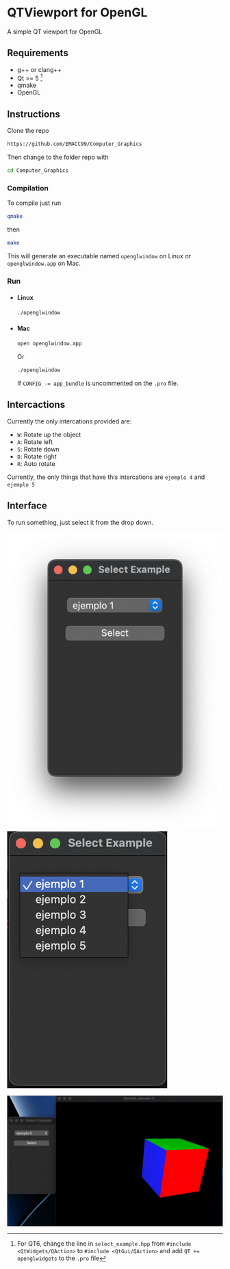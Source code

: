 # QTViewport for OpenGL

A simple QT viewport for OpenGL

## Requirements

* g++ or clang++
* Qt >= 5 [^1]
* qmake
* OpenGL

## Instructions

Clone the repo

```sh
https://github.com/EMACC99/Computer_Graphics
```

Then change to the folder repo with

```sh
cd Computer_Graphics
```

### Compilation

To compile just run

```sh
qmake
```

then

```sh
make
```

This will generate an executable named `openglwindow` on Linux or `openglwindow.app` on Mac.

### Run

* #### Linux

    ```sh
    ./openglwindow
    ```

* #### Mac

    ```sh
    open openglwindow.app
    ```

    Or

    ```sh
    ./openglwindow
    ```

    If `CONFIG -= app_bundle` is uncommented on the `.pro` file.

## Intercactions

Currently the only intercations provided are:

* `W`: Rotate up the object
* `A`: Rotate left
* `S`: Rotate down
* `D`: Rotate right
* `R`: Auto rotate

Currently, the only things that have this intercations are `ejemplo 4` and `ejemplo 5`

## Interface

To run something, just select it from the drop down.

![select_window](images/interface_1.png)
![drop_down](images/drop_down.png)

![cube](images/cube_rotation.gif)

[^1]: For QT6, change the line in `select_example.hpp` from
    `#include <QtWidgets/QAction>` to
    `#include <QtGui/QAction>` and add `QT += openglwidgets` to the `.pro` file
